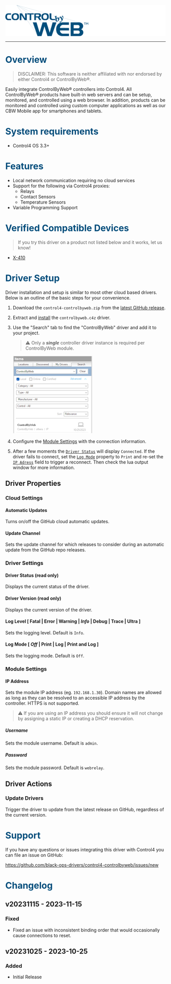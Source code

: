 ![ControlByWeb](images/header.png)

---

# <span style="color:#004E7C">Overview</span>

> DISCLAIMER: This software is neither affiliated with nor endorsed by either
> Control4 or ControlByWeb®.

Easily integrate ControlByWeb® controllers into Control4. All ControlByWeb®
products have built-in web servers and can be setup, monitored, and controlled
using a web browser. In addition, products can be monitored and controlled using
custom computer applications as well as our CBW Mobile app for smartphones and
tablets.

# <span style="color:#004E7C">System requirements</span>

- Control4 OS 3.3+

# <span style="color:#004E7C">Features</span>

- Local network communication requiring no cloud services
- Support for the following via Control4 proxies:
  - Relays
  - Contact Sensors
  - Temperature Sensors
- Variable Programming Support

# <span style="color:#004E7C">Verified Compatible Devices</span>

> If you try this driver on a product not listed below and it works, let us
> know!

- [X-410](https://www.controlbyweb.com/x410/)

# <span style="color:#004E7C">Driver Setup</span>

Driver installation and setup is similar to most other cloud based drivers.
Below is an outline of the basic steps for your convenience.

1. Download the `control4-controlbyweb.zip` from the
   [latest GitHub release](https://github.com/black-ops-drivers/control4-controlbyweb/releases/latest).
2. Extract and
   [install](<(https://www.control4.com/help/c4/software/cpro/dealer-composer-help/content/composerpro_userguide/adding_drivers_manually.htm)>)
   the `controlbyweb.c4z` driver.
3. Use the "Search" tab to find the "ControlByWeb" driver and add it to your
   project.

   > ⚠️ Only a **_single_** controller driver instance is required per
   > ControlByWeb module.

   ![Search Drivers](images/search-drivers.png)

4. Configure the [Module Settings](#module-settings) with the connection
   information.
5. After a few moments the [`Driver Status`](#driver-status-read-only) will
   display `Connected`. If the driver fails to connect, set the
   [`Log Mode`](#log-mode--off--print--log--print-and-log-) property to `Print`
   and re-set the [`IP Adress`](#email) field to trigger a reconnect. Then check
   the lua output window for more information.

## Driver Properties

### Cloud Settings

#### Automatic Updates

Turns on/off the GitHub cloud automatic updates.

#### Update Channel

Sets the update channel for which releases to consider during an automatic
update from the GitHub repo releases.

### Driver Settings

#### Driver Status (read only)

Displays the current status of the driver.

#### Driver Version (read only)

Displays the current version of the driver.

#### Log Level [ Fatal | Error | Warning | **_Info_** | Debug | Trace | Ultra ]

Sets the logging level. Default is `Info`.

#### Log Mode [ **_Off_** | Print | Log | Print and Log ]

Sets the logging mode. Default is `Off`.

### Module Settings

#### IP Address

Sets the module IP address (eg. `192.168.1.30`). Domain names are allowed as
long as they can be resolved to an accessible IP address by the controller.
HTTPS is not supported.

> ⚠️ If you are using an IP address you should ensure it will not change by
> assigning a static IP or creating a DHCP reservation.

##### Username

Sets the module username. Default is `admin`.

##### Password

Sets the module password. Default is `webrelay`.

## Driver Actions

### Update Drivers

Trigger the driver to update from the latest release on GitHub, regardless of
the current version.

# <span style="color:#004E7C">Support</span>

If you have any questions or issues integrating this driver with Control4 you
can file an issue on GitHub:

https://github.com/black-ops-drivers/control4-controlbyweb/issues/new

# <span style="color:#004E7C">Changelog</span>

[//]: # "## v[Version] - YYY-MM-DD"
[//]: # "### Added"
[//]: # "- Added"
[//]: # "### Fixed"
[//]: # "- Fixed"
[//]: # "### Changed"
[//]: # "- Changed"
[//]: # "### Removed"
[//]: # "- Removed"

## v20231115 - 2023-11-15

### Fixed

- Fixed an issue with inconsistent binding order that would occasionally cause
  connections to reset.

## v20231025 - 2023-10-25

### Added

- Initial Release
